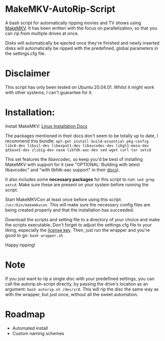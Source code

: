 # MakeMKV-AutoRip-Script
A bash script for automatically ripping movies and TV shows using [MakeMKV](https://www.makemkv.com/).
It has been written with the focus on parallelization, so that you can rip from multiple drives at once.

Disks will automatically be ejected once they're finished and newly inserted disks will automatically be ripped with the predefined, global parameters in the settings.cfg file.

# Disclaimer
This script has only been tested on Ubuntu 20.04.01. Whilst it might work with other systems, I can't guarantee for it.

# Installation:
Install MakeMKV: [Linux Installation Docs](https://www.makemkv.com/forum/viewtopic.php?t=224)

The packages mentioned in their docs don't seem to be totally up to date, I recommend this bundle:
`apt-get install build-essential pkg-config libc6-dev libssl-dev libexpat1-dev libavcodec-dev libgl1-mesa-dev qtbase5-dev zlib1g-dev nasm libfdk-aac-dev sed wget curl tar setcd`

This set features the libavcodec, so keep you'd be best of installing MakeMKV with support for it (see "OPTIONAL: Building with latest libavcodec" and "with libfdk-aac support" in their [docs](https://www.makemkv.com/forum/viewtopic.php?t=224)).

It also includes some **necessary packages** for this script to run: `sed grep setcd`.
Make sure these are present on your system before running the script.

Start MakeMKVCon at least once before using this script: `/usr/bin/makemkvcon`.
This will make sure the necessary config files are being created properly and that the installation has succeeded.

Download the scripts and setting file to a directory of your choice and make the scripts executable.
Don't forget to adjust the settings.cfg file to your liking, especially the [license key](https://www.makemkv.com/forum/viewtopic.php?t=1053).
Then, just run the wrapper and you're good to go: `bash wrapper.sh`

Happy ripping!

# Note
If you just want to rip a single disc with your predefined settings, you can call the autorip.sh-script directly, by passing the drive's location as an argument: `bash autorip.sh /dev/sr0`.
This will rip the disc the same way as with the wrapper, but just once, without all the sweet automation.

# Roadmap
* Automated install
* Custom naming schemes
